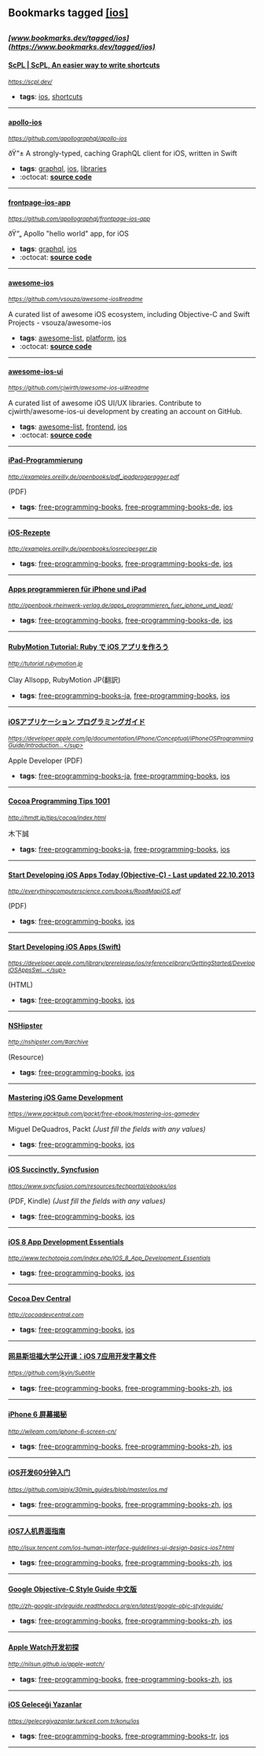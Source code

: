## Bookmarks tagged [[ios]](https://www.bookmarks.dev/search?q=[ios])

_<sup><sup>[www.bookmarks.dev/tagged/ios](https://www.bookmarks.dev/tagged/ios)</sup></sup>_
---
#### [ScPL | ScPL, An easier way to write shortcuts](https://scpl.dev/)
_<sup>https://scpl.dev/</sup>_

* **tags**: [ios](../tagged/ios.md), [shortcuts](../tagged/shortcuts.md)
---
#### [apollo-ios](https://github.com/apollographql/apollo-ios)
_<sup>https://github.com/apollographql/apollo-ios</sup>_

ðŸ“± A strongly-typed, caching GraphQL client for iOS, written in Swift
* **tags**: [graphql](../tagged/graphql.md), [ios](../tagged/ios.md), [libraries](../tagged/libraries.md)
* :octocat: **[source code](https://github.com/apollographql/apollo-ios)**
---
#### [frontpage-ios-app](https://github.com/apollographql/frontpage-ios-app)
_<sup>https://github.com/apollographql/frontpage-ios-app</sup>_

ðŸ“„ Apollo "hello world" app, for iOS
* **tags**: [graphql](../tagged/graphql.md), [ios](../tagged/ios.md)
* :octocat: **[source code](https://github.com/apollographql/frontpage-ios-app)**
---
#### [awesome-ios](https://github.com/vsouza/awesome-ios#readme)
_<sup>https://github.com/vsouza/awesome-ios#readme</sup>_

A curated list of awesome iOS ecosystem, including Objective-C and Swift Projects  - vsouza/awesome-ios
* **tags**: [awesome-list](../tagged/awesome-list.md), [platform](../tagged/platform.md), [ios](../tagged/ios.md)
* :octocat: **[source code](https://github.com/vsouza/awesome-ios#readme)**
---
#### [awesome-ios-ui](https://github.com/cjwirth/awesome-ios-ui#readme)
_<sup>https://github.com/cjwirth/awesome-ios-ui#readme</sup>_

A curated list of awesome iOS UI/UX libraries. Contribute to cjwirth/awesome-ios-ui development by creating an account on GitHub.
* **tags**: [awesome-list](../tagged/awesome-list.md), [frontend](../tagged/frontend.md), [ios](../tagged/ios.md)
* :octocat: **[source code](https://github.com/cjwirth/awesome-ios-ui#readme)**
---
#### [iPad-Programmierung](http://examples.oreilly.de/openbooks/pdf_ipadprogpragger.pdf)
_<sup>http://examples.oreilly.de/openbooks/pdf_ipadprogpragger.pdf</sup>_

(PDF)
* **tags**: [free-programming-books](../tagged/free-programming-books.md), [free-programming-books-de](../tagged/free-programming-books-de.md), [ios](../tagged/ios.md)
---
#### [iOS-Rezepte](http://examples.oreilly.de/openbooks/iosrecipesger.zip)
_<sup>http://examples.oreilly.de/openbooks/iosrecipesger.zip</sup>_

* **tags**: [free-programming-books](../tagged/free-programming-books.md), [free-programming-books-de](../tagged/free-programming-books-de.md), [ios](../tagged/ios.md)
---
#### [Apps programmieren für iPhone und iPad](http://openbook.rheinwerk-verlag.de/apps_programmieren_fuer_iphone_und_ipad/)
_<sup>http://openbook.rheinwerk-verlag.de/apps_programmieren_fuer_iphone_und_ipad/</sup>_

* **tags**: [free-programming-books](../tagged/free-programming-books.md), [free-programming-books-de](../tagged/free-programming-books-de.md), [ios](../tagged/ios.md)
---
#### [RubyMotion Tutorial: Ruby で iOS アプリを作ろう](http://tutorial.rubymotion.jp)
_<sup>http://tutorial.rubymotion.jp</sup>_

Clay Allsopp, RubyMotion JP(翻訳)
* **tags**: [free-programming-books-ja](../tagged/free-programming-books-ja.md), [free-programming-books](../tagged/free-programming-books.md), [ios](../tagged/ios.md)
---
#### [iOSアプリケーション プログラミングガイド](https://developer.apple.com/jp/documentation/iPhone/Conceptual/iPhoneOSProgrammingGuide/Introduction/Introduction.html)
_<sup>https://developer.apple.com/jp/documentation/iPhone/Conceptual/iPhoneOSProgrammingGuide/Introduction...</sup>_

Apple Developer (PDF)
* **tags**: [free-programming-books-ja](../tagged/free-programming-books-ja.md), [free-programming-books](../tagged/free-programming-books.md), [ios](../tagged/ios.md)
---
#### [Cocoa Programming Tips 1001](http://hmdt.jp/tips/cocoa/index.html)
_<sup>http://hmdt.jp/tips/cocoa/index.html</sup>_

木下誠
* **tags**: [free-programming-books-ja](../tagged/free-programming-books-ja.md), [free-programming-books](../tagged/free-programming-books.md), [ios](../tagged/ios.md)
---
#### [Start Developing iOS Apps Today (Objective-C) - Last updated 22.10.2013](http://everythingcomputerscience.com/books/RoadMapiOS.pdf)
_<sup>http://everythingcomputerscience.com/books/RoadMapiOS.pdf</sup>_

(PDF)
* **tags**: [free-programming-books](../tagged/free-programming-books.md), [ios](../tagged/ios.md)
---
#### [Start Developing iOS Apps (Swift)](https://developer.apple.com/library/prerelease/ios/referencelibrary/GettingStarted/DevelopiOSAppsSwift/index.html)
_<sup>https://developer.apple.com/library/prerelease/ios/referencelibrary/GettingStarted/DevelopiOSAppsSwi...</sup>_

(HTML)
* **tags**: [free-programming-books](../tagged/free-programming-books.md), [ios](../tagged/ios.md)
---
#### [NSHipster](http://nshipster.com/#archive)
_<sup>http://nshipster.com/#archive</sup>_

(Resource)
* **tags**: [free-programming-books](../tagged/free-programming-books.md), [ios](../tagged/ios.md)
---
#### [Mastering iOS Game Development](https://www.packtpub.com/packt/free-ebook/mastering-ios-gamedev)
_<sup>https://www.packtpub.com/packt/free-ebook/mastering-ios-gamedev</sup>_

Miguel DeQuadros, Packt *(Just fill the fields with any values)*
* **tags**: [free-programming-books](../tagged/free-programming-books.md), [ios](../tagged/ios.md)
---
#### [iOS Succinctly, Syncfusion](https://www.syncfusion.com/resources/techportal/ebooks/ios)
_<sup>https://www.syncfusion.com/resources/techportal/ebooks/ios</sup>_

(PDF, Kindle) *(Just fill the fields with any values)*
* **tags**: [free-programming-books](../tagged/free-programming-books.md), [ios](../tagged/ios.md)
---
#### [iOS 8 App Development Essentials](http://www.techotopia.com/index.php/IOS_8_App_Development_Essentials)
_<sup>http://www.techotopia.com/index.php/IOS_8_App_Development_Essentials</sup>_

* **tags**: [free-programming-books](../tagged/free-programming-books.md), [ios](../tagged/ios.md)
---
#### [Cocoa Dev Central](http://cocoadevcentral.com)
_<sup>http://cocoadevcentral.com</sup>_

* **tags**: [free-programming-books](../tagged/free-programming-books.md), [ios](../tagged/ios.md)
---
#### [网易斯坦福大学公开课：iOS 7应用开发字幕文件](https://github.com/jkyin/Subtitle)
_<sup>https://github.com/jkyin/Subtitle</sup>_

* **tags**: [free-programming-books](../tagged/free-programming-books.md), [free-programming-books-zh](../tagged/free-programming-books-zh.md), [ios](../tagged/ios.md)
---
#### [iPhone 6 屏幕揭秘](http://wileam.com/iphone-6-screen-cn/)
_<sup>http://wileam.com/iphone-6-screen-cn/</sup>_

* **tags**: [free-programming-books](../tagged/free-programming-books.md), [free-programming-books-zh](../tagged/free-programming-books-zh.md), [ios](../tagged/ios.md)
---
#### [iOS开发60分钟入门](https://github.com/qinjx/30min_guides/blob/master/ios.md)
_<sup>https://github.com/qinjx/30min_guides/blob/master/ios.md</sup>_

* **tags**: [free-programming-books](../tagged/free-programming-books.md), [free-programming-books-zh](../tagged/free-programming-books-zh.md), [ios](../tagged/ios.md)
---
#### [iOS7人机界面指南](http://isux.tencent.com/ios-human-interface-guidelines-ui-design-basics-ios7.html)
_<sup>http://isux.tencent.com/ios-human-interface-guidelines-ui-design-basics-ios7.html</sup>_

* **tags**: [free-programming-books](../tagged/free-programming-books.md), [free-programming-books-zh](../tagged/free-programming-books-zh.md), [ios](../tagged/ios.md)
---
#### [Google Objective-C Style Guide 中文版](http://zh-google-styleguide.readthedocs.org/en/latest/google-objc-styleguide/)
_<sup>http://zh-google-styleguide.readthedocs.org/en/latest/google-objc-styleguide/</sup>_

* **tags**: [free-programming-books](../tagged/free-programming-books.md), [free-programming-books-zh](../tagged/free-programming-books-zh.md), [ios](../tagged/ios.md)
---
#### [Apple Watch开发初探](http://nilsun.github.io/apple-watch/)
_<sup>http://nilsun.github.io/apple-watch/</sup>_

* **tags**: [free-programming-books](../tagged/free-programming-books.md), [free-programming-books-zh](../tagged/free-programming-books-zh.md), [ios](../tagged/ios.md)
---
#### [iOS Geleceği Yazanlar](https://gelecegiyazanlar.turkcell.com.tr/konu/ios)
_<sup>https://gelecegiyazanlar.turkcell.com.tr/konu/ios</sup>_

* **tags**: [free-programming-books](../tagged/free-programming-books.md), [free-programming-books-tr](../tagged/free-programming-books-tr.md), [ios](../tagged/ios.md)
---

